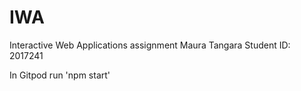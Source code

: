 # IWA
Interactive Web Applications assignment
Maura Tangara 
Student ID: 2017241

In Gitpod run 'npm start'